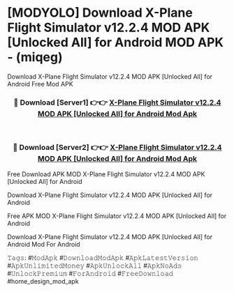 # [MODYOLO] Download X-Plane Flight Simulator v12.2.4 MOD APK [Unlocked All] for Android MOD APK - (miqeg)
Download X-Plane Flight Simulator v12.2.4 MOD APK [Unlocked All] for Android Free Mod APK

<div align="center">
<h3>🔴 Download [Server1] 👉👉 <a href="https://apk-comot.site?title=X-Plane_Flight_Simulator_v12.2.4_MOD_APK_[Unlocked_All]_for_Android">X-Plane Flight Simulator v12.2.4 MOD APK [Unlocked All] for Android Mod Apk</a></h3><br>

<h3>🔴 Download [Server2] 👉👉 <a href="https://apk-comot.site?title=X-Plane_Flight_Simulator_v12.2.4_MOD_APK_[Unlocked_All]_for_Android">X-Plane Flight Simulator v12.2.4 MOD APK [Unlocked All] for Android Mod Apk</a></h3>
</div>


Free Download APK MOD X-Plane Flight Simulator v12.2.4 MOD APK [Unlocked All] for Android

Download X-Plane Flight Simulator v12.2.4 MOD APK [Unlocked All] for Android 

Free APK MOD X-Plane Flight Simulator v12.2.4 MOD APK [Unlocked All] for Android 

Download X-Plane Flight Simulator v12.2.4 MOD APK [Unlocked All] for Android Mod For Android

𝚃𝚊𝚐𝚜: #𝙼𝚘𝚍𝙰𝚙𝚔 #𝙳𝚘𝚠𝚗𝚕𝚘𝚊𝚍𝙼𝚘𝚍𝙰𝚙𝚔 #𝙰𝚙𝚔𝙻𝚊𝚝𝚎𝚜𝚝𝚅𝚎𝚛𝚜𝚒𝚘𝚗 #𝙰𝚙𝚔𝚄𝚗𝚕𝚒𝚖𝚒𝚝𝚎𝚍𝙼𝚘𝚗𝚎𝚢 #𝙰𝚙𝚔𝚄𝚗𝚕𝚘𝚌𝚔𝙰𝚕𝚕 #𝙰𝚙𝚔𝙽𝚘𝙰𝚍𝚜 #𝚄𝚗𝚕𝚘𝚌𝚔𝙿𝚛𝚎𝚖𝚒𝚞𝚖 #𝙵𝚘𝚛𝙰𝚗𝚍𝚛𝚘𝚒𝚍 #𝙵𝚛𝚎𝚎𝙳𝚘𝚠𝚗𝚕𝚘𝚊𝚍 #home_design_mod_apk